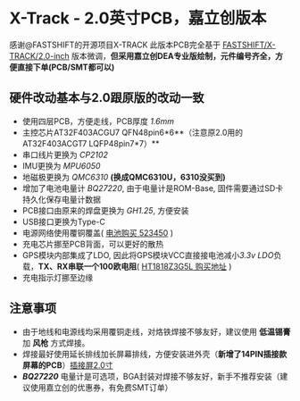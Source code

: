 # X-Track - 2.0英寸PCB，嘉立创版本
感谢@FASTSHIFT的开源项目X-TRACK
此版本PCB完全基于 [FASTSHIFT/X-TRACK/2.0-inch](https://github.com/FASTSHIFT/X-TRACK/tree/2.0-inch) 版本微调，**但采用嘉立创DEA专业版绘制，元件编号齐全，方便直接下单(PCB/SMT都可以)**

## 硬件改动基本与2.0跟原版的改动一致
* 使用四层PCB，方便走线，PCB厚度 *1.6mm*
* 主控芯片AT32F403ACGU7 QFN48pin6*6**（注意原2.0用的AT32F403ACGT7 LQFP48pin7\*7）**
* 串口线片更换为 *CP2102*
* IMU更换为 *MPU6050*
* 地磁极更换为 *QMC6310* **(换成QMC6310U，6310没买到)**
* 增加了电池电量计 *BQ27220*, 由于电量计是ROM-Base, 固件需要通过SD卡持久化保存电量计数据
* PCB接口由原来的焊盘更换为 *GH1.25*, 方便安装
* USB接口更换为Type-C
* 电源网络使用覆铜覆盖( [电池购买 523450](https://m.tb.cn/h.gRCxnBpw4CXNIVr?tk=aSf93cC6xcm ) )
* 充电芯片挪至PCB背面，可以更好的散热
* GPS模块内部集成了LDO, 因此将GPS模块VCC直接接电池减小*3.3v LDO*负载，**TX、RX串联一个100欧电阻**( [HT1818Z3G5L 购买地址](https://m.tb.cn/h.gRCCOYWMzNhfpTW?tk=wUBG3cCSN8j ) )
* 充电指示灯挪至边缘

## 注意事项
* 由于地线和电源线均采用覆铜走线，对烙铁焊接不够友好，建议使用 **低温锡膏** 加 **风枪** 方式焊接。
* 焊接最好使用延长排线加长屏幕排线，方便安装进外壳（**新增了14PIN插接款屏幕的PCB**）[插接屏2.0寸](https://m.tb.cn/h.gRCAggSShlwLRUn?tk=XvCI3cCREUD )
* ***BQ27220*** 电量计是可选项，BGA封装对焊接不够友好，新手不推荐安装（建议使用嘉立创的优惠券，有免费SMT订单）

